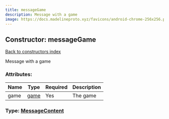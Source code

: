 ```yaml
---
title: messageGame
description: Message with a game
image: https://docs.madelineproto.xyz/favicons/android-chrome-256x256.png
---
```

## Constructor: messageGame  
[Back to constructors index](index.md)



Message with a game

### Attributes:

| Name     |    Type       | Required | Description |
|----------|---------------|----------|-------------|
|game|[game](../constructors/game.md) | Yes|The game|



### Type: [MessageContent](../types/MessageContent.md)


